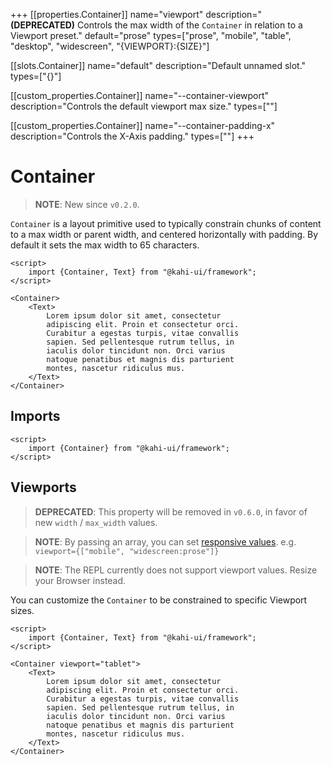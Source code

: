 +++
[[properties.Container]]
name="viewport"
description="**(DEPRECATED)** Controls the max width of the `Container` in relation to a Viewport preset."
default="prose"
types=["prose", "mobile", "table", "desktop", "widescreen", "{VIEWPORT}:{SIZE}"]

[[slots.Container]]
name="default"
description="Default unnamed slot."
types=["{}"]

[[custom_properties.Container]]
name="--container-viewport"
description="Controls the default viewport max size."
types=["<length>"]

[[custom_properties.Container]]
name="--container-padding-x"
description="Controls the X-Axis padding."
types=["<length>"]
+++

# Container

> **NOTE**: New since `v0.2.0`.

`Container` is a layout primitive used to typically constrain chunks of content to a max width or parent width, and centered horizontally with padding. By default it sets the max width to 65 characters.

```svelte {title="Container Preview" mode="repl"}
<script>
    import {Container, Text} from "@kahi-ui/framework";
</script>

<Container>
    <Text>
        Lorem ipsum dolor sit amet, consectetur
        adipiscing elit. Proin et consectetur orci.
        Curabitur a egestas turpis, vitae convallis
        sapien. Sed pellentesque rutrum tellus, in
        iaculis dolor tincidunt non. Orci varius
        natoque penatibus et magnis dis parturient
        montes, nascetur ridiculus mus.
    </Text>
</Container>
```

## Imports

```svelte {title="Container Imports"}
<script>
    import {Container} from "@kahi-ui/framework";
</script>
```

## Viewports

> **DEPRECATED**: This property will be removed in `v0.6.0`, in favor of new `width` / `max_width` values.

> **NOTE**: By passing an array, you can set [responsive values](../framework/responsitivity.md). e.g. `viewport={["mobile", "widescreen:prose"]}`

> **NOTE**: The REPL currently does not support viewport values. Resize your Browser instead.

You can customize the `Container` to be constrained to specific Viewport sizes.

```svelte {title="Svelte Viewports" mode="repl"}
<script>
    import {Container, Text} from "@kahi-ui/framework";
</script>

<Container viewport="tablet">
    <Text>
        Lorem ipsum dolor sit amet, consectetur
        adipiscing elit. Proin et consectetur orci.
        Curabitur a egestas turpis, vitae convallis
        sapien. Sed pellentesque rutrum tellus, in
        iaculis dolor tincidunt non. Orci varius
        natoque penatibus et magnis dis parturient
        montes, nascetur ridiculus mus.
    </Text>
</Container>
```
